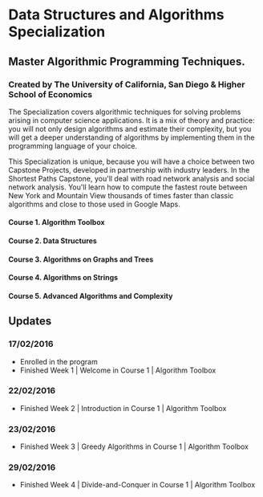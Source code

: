 # Data Structures and Algorithms Specialization
## Master Algorithmic Programming Techniques.
### Created by The University of California, San Diego & Higher School of Economics

The Specialization covers algorithmic techniques for solving problems arising in computer science applications. It is a mix of theory and practice: you will not only design algorithms and estimate their complexity, but you will get a deeper understanding of algorithms by implementing them in the programming language of your choice.

This Specialization is unique, because you will have a choice between two Capstone Projects, developed in partnership with industry leaders. In the Shortest Paths Capstone, you'll deal with road network analysis and social network analysis. You'll learn how to compute the fastest route between New York and Mountain View thousands of times faster than classic algorithms and close to those used in Google Maps.

#### Course 1. Algorithm Toolbox
#### Course 2. Data Structures
#### Course 3. Algorithms on Graphs and Trees
#### Course 4. Algorithms on Strings
#### Course 5. Advanced Algorithms and Complexity

## Updates
### 17/02/2016
- Enrolled in the program
- Finished Week 1 | Welcome in Course 1 | Algorithm Toolbox

### 22/02/2016
- Finished Week 2 | Introduction in Course 1 | Algorithm Toolbox

### 23/02/2016
- Finished Week 3 | Greedy Algorithms in Course 1 | Algorithm Toolbox

### 29/02/2016
- Finished Week 4 | Divide-and-Conquer in Course 1 | Algorithm Toolbox
